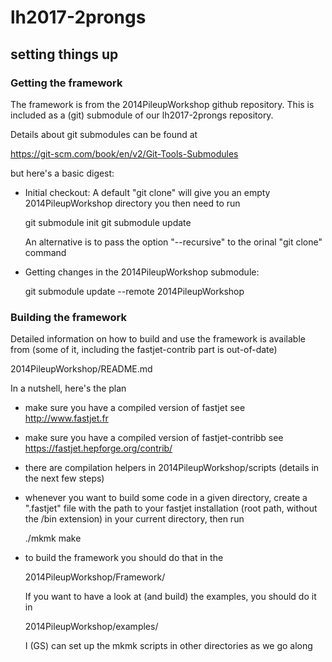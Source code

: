 # lh2017-2prongs

## setting things up

### Getting the framework

The framework is from the 2014PileupWorkshop github repository. This
is included as a (git) submodule of our lh2017-2prongs repository.

Details about git submodules can be found at

  https://git-scm.com/book/en/v2/Git-Tools-Submodules

but here's a basic digest:

 - Initial checkout:
   A default "git clone" will give you an empty 2014PileupWorkshop directory
   you then need to run
   
     git submodule init
     git submodule update

   An alternative is to pass the option "--recursive" to the orinal
   "git clone" command

 - Getting changes in the 2014PileupWorkshop submodule:

     git submodule update --remote 2014PileupWorkshop

### Building the framework

Detailed information on how to build and use the framework is
available from (some of it, including the fastjet-contrib part is
out-of-date)

  2014PileupWorkshop/README.md

In a nutshell, here's the plan

 - make sure you have a compiled version of fastjet
   see http://www.fastjet.fr

 - make sure you have a compiled version of fastjet-contribb
   see https://fastjet.hepforge.org/contrib/

 - there are compilation helpers in 2014PileupWorkshop/scripts
   (details in the next few steps)

 - whenever you want to build some code in a given directory, create a
   ".fastjet" file with the path to your fastjet installation (root
   path, without the /bin extension) in your current directory, then run

     ./mkmk
     make

 - to build the framework you should do that in the

     2014PileupWorkshop/Framework/

   If you want to have a look at (and build) the examples, you should
   do it in

     2014PileupWorkshop/examples/

   I (GS) can set up the mkmk scripts in other directories as we go along


